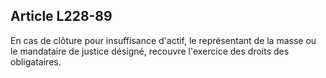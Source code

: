 Article L228-89
----
En cas de clôture pour insuffisance d'actif, le représentant de la masse ou le
mandataire de justice désigné, recouvre l'exercice des droits des obligataires.
